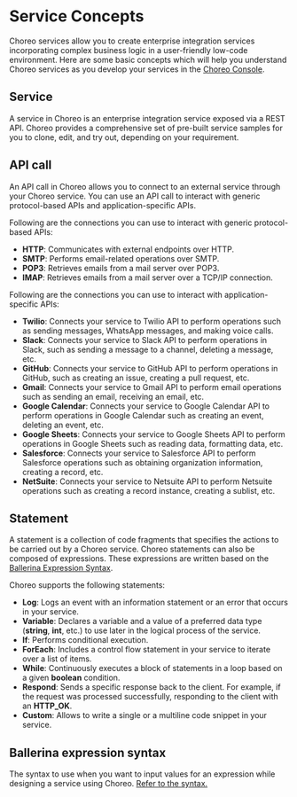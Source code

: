 # Service Concepts

Choreo services allow you to create enterprise integration services incorporating complex business logic in a user-friendly low-code environment. Here are some basic concepts which will help you understand Choreo services as you develop your services in the [Choreo Console]({{choreo_console}}).
 
## Service
A service in Choreo is an enterprise integration service exposed via a REST API. Choreo provides a comprehensive set of pre-built service samples for you to clone, edit, and try out, depending on your requirement. 

## API call
An API call in Choreo allows you to connect to an external service through your Choreo service. You can use an API call to interact with generic protocol-based APIs and application-specific APIs.

Following are the connections you can use to interact with generic protocol-based APIs:
  
 - **HTTP**: Communicates with external endpoints over HTTP.   
 - **SMTP**: Performs email-related operations over SMTP. 
 - **POP3**: Retrieves emails from a mail server over POP3. 
 - **IMAP**: Retrieves emails from a mail server over a TCP/IP connection.

Following are the connections you can use to interact with application-specific APIs:

 - **Twilio**: Connects your service to Twilio API to perform operations such as sending messages, WhatsApp messages, and making voice calls.
 - **Slack**: Connects your service to Slack API to perform operations in Slack, such as sending a message to a channel, deleting a message, etc.
 - **GitHub**: Connects your service to GitHub API to perform operations in GitHub, such as creating an issue, creating a pull request, etc. 
 - **Gmail**: Connects your service to Gmail API to perform email operations such as sending an email, receiving an email, etc.
 - **Google Calendar**: Connects your service to Google Calendar API to perform operations in Google Calendar such as creating an event, deleting an event, etc.
 - **Google Sheets**: Connects your service to Google Sheets API to perform operations in Google Sheets such as reading data, formatting data, etc.
 - **Salesforce**: Connects your service to Salesforce API to perform Salesforce operations such as obtaining organization information, creating a record, etc.
 - **NetSuite**: Connects your service to Netsuite API to perform Netsuite operations such as creating a record instance, creating a sublist, etc.

## Statement
A statement is a collection of code fragments that specifies the actions to be carried out by a Choreo service. Choreo statements can also be composed of expressions. These expressions are written based on the [Ballerina Expression Syntax](#ballerina-expression-syntax).

Choreo supports the following statements:

 - **Log**: Logs an event with an information statement or an error that occurs in your service.    
 - **Variable**: Declares a variable and a value of a preferred data type (**string**, **int**, etc.) to use later in the logical process of the service.
 - **If**: Performs conditional execution. 
 - **ForEach**: Includes a control flow statement in your service to iterate over a list of items.
 - **While**: Continuously executes a block of statements in a loop based on a given **boolean** condition. 
 - **Respond**: Sends a specific response back to the client. For example, if the request was processed successfully,  responding to the client with an **HTTP_OK**.
 - **Custom**: Allows to write a single or a multiline code snippet in your service.

## Ballerina expression syntax
The syntax to use when you want to input values for an expression while designing a service using Choreo. [Refer to the syntax.](../references/ballerina-expression-syntax)